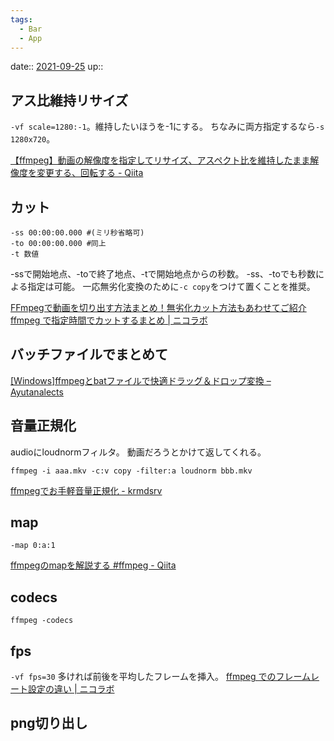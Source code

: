 ```yaml
---
tags:
  - Bar
  - App
---
```


date:: [2021-09-25](Daily_Note/2021-09-25.md)
up:: 


## アス比維持リサイズ
`-vf scale=1280:-1`。維持したいほうを-1にする。
ちなみに両方指定するなら`-s 1280x720`。

[【ffmpeg】動画の解像度を指定してリサイズ、アスペクト比を維持したまま解像度を変更する、回転する - Qiita](https://qiita.com/riversun/items/d09d8e596a20ec1798f3)

## カット
```
-ss 00:00:00.000 #(ミリ秒省略可)
-to 00:00:00.000 #同上
-t 数値
```
-ssで開始地点、-toで終了地点、-tで開始地点からの秒数。
-ss、-toでも秒数による指定は可能。
一応無劣化変換のために`-c copy`をつけて置くことを推奨。

[FFmpegで動画を切り出す方法まとめ！無劣化カット方法もあわせてご紹介](https://jp.videoproc.com/edit-convert/cut-videos-using-ffmpeg.htm)
[ffmpeg で指定時間でカットするまとめ \| ニコラボ](https://nico-lab.net/cutting_ffmpeg/)

## バッチファイルでまとめて
[\[Windows\]ffmpegとbatファイルで快適ドラッグ＆ドロップ変換 – Ayutanalects](https://www.ayutanalects.com/tips/1020)

## 音量正規化
audioにloudnormフィルタ。
動画だろうとかけて返してくれる。

`ffmpeg -i aaa.mkv -c:v copy -filter:a loudnorm bbb.mkv`

[ffmpegでお手軽音量正規化 - krmdsrv](https://scrapbox.io/krmdsrv/ffmpeg%E3%81%A7%E3%81%8A%E6%89%8B%E8%BB%BD%E9%9F%B3%E9%87%8F%E6%AD%A3%E8%A6%8F%E5%8C%96)
## map
`-map 0:a:1`

[ffmpegのmapを解説する #ffmpeg - Qiita](https://qiita.com/cabbage_lettuce/items/21348358ba46f4110d75)

## codecs
`ffmpeg -codecs`

## fps
`-vf fps=30`
多ければ前後を平均したフレームを挿入。
[ffmpeg でのフレームレート設定の違い | ニコラボ](https://nico-lab.net/setting_fps_with_ffmpeg/)

## png切り出し